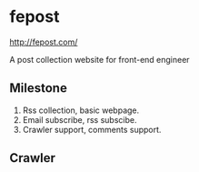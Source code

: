 fepost
======

http://fepost.com/

A post collection website for front-end engineer

Milestone
---------

1. Rss collection, basic webpage.
2. Email subscribe, rss subscibe.
3. Crawler support, comments support.

Crawler
-------

